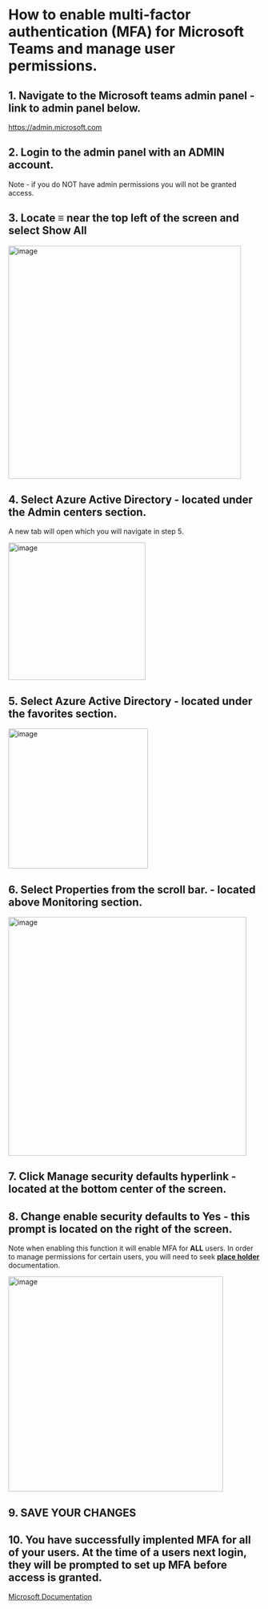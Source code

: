 # How to enable multi-factor authentication (MFA) for Microsoft Teams and manage user permissions.


## 1. Navigate to the Microsoft teams admin panel - link to admin panel below.
https://admin.microsoft.com

## 2. Login to the admin panel with an ADMIN account.
Note - if you do NOT have admin permissions you will not be granted access.

## 3. Locate ≡ near the top left of the screen and select Show All

<img width="465" alt="image" src="https://user-images.githubusercontent.com/44510115/191438854-91fe9bb3-6b4f-42d6-8a82-a1960f851d9a.png">

## 4. Select Azure Active Directory - located under the __Admin centers__ section.
A new tab will open which you will navigate in step 5.

<img width="274" alt="image" src="https://user-images.githubusercontent.com/44510115/191440450-deb55830-ee91-4d00-8066-35d10aeb7c9a.png">

## 5. Select Azure Active Directory - located under the favorites section.

<img width="279" alt="image" src="https://user-images.githubusercontent.com/44510115/191441348-bfa19c81-a836-4273-a1bc-b0d836fabd72.png">

## 6. Select Properties from the scroll bar. - located above Monitoring section.

<img width="476" alt="image" src="https://user-images.githubusercontent.com/44510115/191442533-82b876b0-63cf-4704-a152-c6c8c43caa04.png">

## 7. Click Manage security defaults hyperlink - located at the bottom center of the screen. 

## 8. Change enable security defaults to Yes - this prompt is located on the right of the screen.
Note when enabling this function it will enable MFA for __ALL__ users. In order to manage permissions for certain users, you will need to seek <a href="">__place holder__</a> documentation. 

<img width="429" alt="image" src="https://user-images.githubusercontent.com/44510115/191443619-671c1e7a-589f-4114-bdcb-830ced53abdd.png">

## 9. SAVE YOUR CHANGES

## 10. You have successfully implented MFA for all of your users. At the time of a users next login, they will be prompted to set up MFA before access is granted.

<a href="https://learn.microsoft.com/en-us/microsoft-365/admin/security-and-compliance/set-up-multi-factor-authentication?view=o365-worldwide">Microsoft Documentation</a> 
